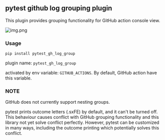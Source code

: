 ## pytest github log grouping plugin

This plugin provides grouping functionality for GitHub action console view.

![img.png](img.png)

### Usage

```
pip install pytest_gh_log_group
```

plugin name: `pytest_gh_log_group`

activated by env variable: `GITHUB_ACTIONS`. By default, GitHub action have this variable.


### NOTE

GitHub does not currently support nesting groups.

pytest prints outcome letters (.sxFE) by default, and it can't be turned off. 
This behaviour causes conflict with GitHub grouping functionality and this library 
not yet solve conflict perfectly. 
However, pytest can be customized in many ways, including the outcome printing which potentially solves this conflict.
